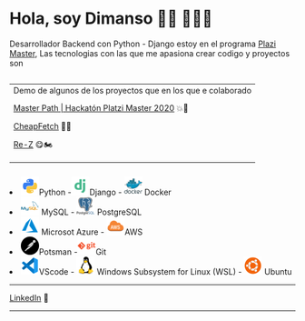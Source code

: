 # Hola, soy Dimanso 👋🏾 👨🏽‍💻

Desarrollador Backend con Python - Django estoy en el programa <a href="http://https://platzi.com/blog/conoce-que-es-platzi-master/">Plazi Master</a>, Las tecnologias con las que me apasiona crear codigo y proyectos son 

<table align="right" width="150" height="150">
  <tr> 
     <td > Demo de algunos de los proyectos que en los que e colaborado 
     <p><a href="https://www.youtube.com/watch?v=eVRFnytvDHE">Master Path | Hackatón Platzi Master 2020</a> 💥🚀</p>
     <p><a href="https://www.youtube.com/watch?v=ylLJ3H1UiCQ/">CheapFetch</a> 🤑🚁</p>
     <p><a href="https://www.youtube.com/watch?v=8oqP7f7T_lc">Re-Z</a> 😋🏍</p>
     </td>
   </tr>
</table>

<li> <img src="https://raw.githubusercontent.com/Dimaps716/Dimaps716/master/python_18894.png" >Python -<img src="https://raw.githubusercontent.com/Dimaps716/Dimaps716/master/file_type_django_icon_130645.png">Django - <img src="https://raw.githubusercontent.com/Dimaps716/Dimaps716/master/docker_original_wordmark_logo_icon_146557.png"> Docker</li> 

<li> <img src="https://raw.githubusercontent.com/Dimaps716/Dimaps716/master/mysql_original_wordmark_logo_icon_146417.png"> MySQL - <img src="https://raw.githubusercontent.com/Dimaps716/Dimaps716/master/postgresql_original_wordmark_logo_icon_146392.png"> PostgreSQL</li>

<li> <img src="https://raw.githubusercontent.com/Dimaps716/Dimaps716/master/file_type_azure_icon_130731.png"> Microsot Azure - <img src="https://raw.githubusercontent.com/Dimaps716/Dimaps716/master/file_type_aws_icon_130732.png">AWS</li>

<li> <img src="https://raw.githubusercontent.com/Dimaps716/Dimaps716/master/postman_logo_icon_144970.png">Potsman -<img src="https://raw.githubusercontent.com/Dimaps716/Dimaps716/master/git_plain_wordmark_logo_icon_146508.png">Git</li>

 <li><img src="https://raw.githubusercontent.com/Dimaps716/Dimaps716/master/file_type_vscode_icon_130084.png">VScode - <img src="https://raw.githubusercontent.com/Dimaps716/Dimaps716/master/linux_original_logo_icon_146433.png"> Windows Subsystem for Linux (WSL) - <img src="https://raw.githubusercontent.com/Dimaps716/Dimaps716/master/OS_Ubuntu_23488.png"> Ubuntu</li>


<hr/>

<p><a href="https://www.linkedin.com/in/dimanso-perez-6144081bb/">LinkedIn</a> 💼</p>

<hr/>

